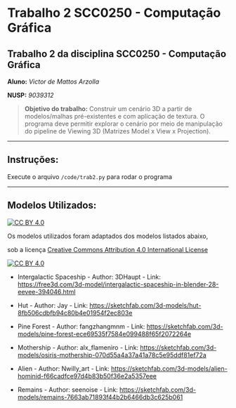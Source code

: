 
# Trabalho 2 SCC0250 - Computação Gráfica

## Trabalho 2 da disciplina SCC0250 - Computação Gráfica

**Aluno:** *Victor de Mattos Arzolla*

**NUSP:** *9039312*

>**Objetivo do trabalho:**
Construir um cenário 3D a partir de modelos/malhas pré-existentes e com aplicação de
textura. O programa deve permitir explorar o cenário por meio de manipulação do pipeline
de Viewing 3D (Matrizes Model x View x Projection).



___

## Instruções:


Execute o arquivo ```/code/trab2.py``` para rodar o programa

___
## Modelos Utilizados:

[![CC BY 4.0][cc-by-shield]][cc-by] 


Os modelos utilizados foram adaptados dos modelos listados abaixo, 

sob a licença [Creative Commons Attribution 4.0 International License][cc-by]

[![CC BY 4.0][cc-by-image]][cc-by]

[cc-by]: http://creativecommons.org/licenses/by/4.0/
[cc-by-image]: https://i.creativecommons.org/l/by/4.0/88x31.png
[cc-by-shield]: https://img.shields.io/badge/License-CC%20BY%204.0-lightgrey.svg


* Intergalactic Spaceship - Author: 3DHaupt - 
Link: https://free3d.com/3d-model/intergalactic-spaceship-in-blender-28-eevee-394046.html

* Hut - Author: Jay - 
Link: https://sketchfab.com/3d-models/hut-8fb506cdbfb94c80b4e01954f2ec803e

* Pine Forest - Author: fangzhangmnm - 
Link: https://sketchfab.com/3d-models/pine-forest-ece69535f7584e099488f65f2072264e


* Mothership - Author: alx_flameniro - 
Link: https://sketchfab.com/3d-models/osiris-mothership-070d55a4a37a41a78c5e95ddf81ef72a


* Alien - Author: Nwilly_art - 
Link: https://sketchfab.com/3d-models/alien-hominid-f66cadfce97d4b83b50f36e2a5357eee


* Remains - Author: seenoise - 
Link: https://sketchfab.com/3d-models/remains-7663ab71893f44b2b6466db3c625b061
